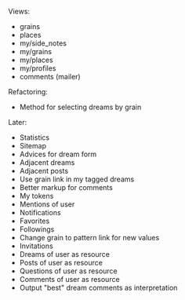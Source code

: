 Views:

 * grains          
 * places          
 * my/side_notes
 * my/grains        
 * my/places        
 * my/profiles      
 * comments (mailer)
 
Refactoring:

  * Method for selecting dreams by grain

Later:

 * Statistics
 * Sitemap
 * Advices for dream form
 * Adjacent dreams
 * Adjacent posts
 * Use grain link in my tagged dreams
 * Better markup for comments
 * My tokens
 * Mentions of user
 * Notifications
 * Favorites
 * Followings
 * Change grain to pattern link for new values
 * Invitations
 * Dreams of user as resource
 * Posts of user as resource
 * Questions of user as resource
 * Comments of user as resource
 * Output "best" dream comments as interpretation
